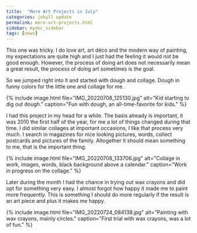 ```yaml
---
title:  "More Art Projects in July"
categories: jekyll update
permalink: more-art-projects.html
sidebar: mydoc_sidebar
tags: [news]
---
```


This one was tricky. I do love art, art déco and the modern way of painting, my expectations are quite high and I just had the feeling it would not be good enough. However, the process of doing art does not necessarily mean a great result, the process of doing art sometimes is the goal.

So we jumped right into it and started with dough and collage. Dough in funny colors for the little one and collage for me.

{% include image.html file="IMG_20220708_125130.jpg" alt="Kid starting to dig out dough." caption="Fun with dough, an all-time-favorite for kids." %}

I had this project in my head for a while. The basis already is important, it was 2010 the first half of the year, for me a lot of things changed during that time. I did similar collages at important occasions, I like that process very much. I search in magazines for nice looking pictures, words, collect postcards and pictures of the family. Altogether it should mean something to me, that is the important thing.

{% include image.html file="IMG_20220708_133706.jpg" alt="Collage in work, images, words, black background above a calendar." caption="Work in progress on the collage." %}

Later during the month I had the chance in trying out wax crayons and did opt for something very easy. I almost forgot how happy it made me to paint more frequently. This is something I should do more regularly if the result is an art piece and plus it makes me happy.

{% include image.html file="IMG_20220724_084138.jpg" alt="Painting with wax crayons, mainly circles." caption="First trial with wax crayons, was a lot of fun." %}
